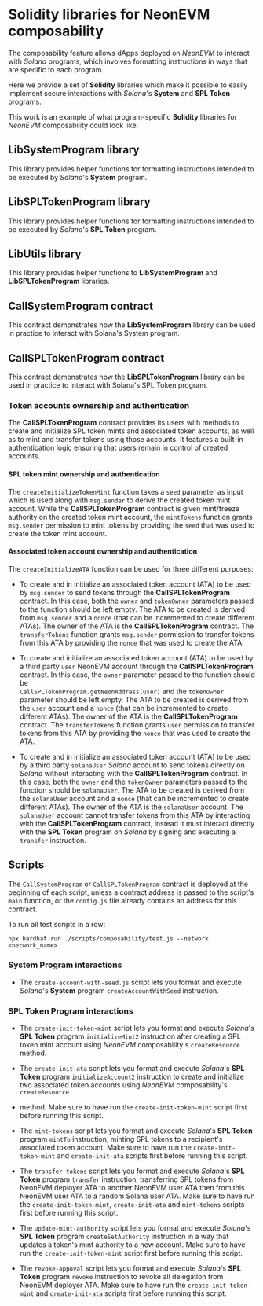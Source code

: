 # Solidity libraries for NeonEVM composability

The composability feature allows dApps deployed on _NeonEVM_ to interact with _Solana_ programs, which involves 
formatting instructions in ways that are specific to each program.

Here we provide a set of **Solidity** libraries which make it possible to easily implement secure interactions with 
_Solana_'s **System** and **SPL Token** programs.

This work is an example of what program-specific **Solidity** libraries for _NeonEVM_ composability could look like.

## LibSystemProgram library

This library provides helper functions for formatting instructions intended to be executed by _Solana_'s **System** 
program.

## LibSPLTokenProgram library

This library provides helper functions for formatting instructions intended to be executed by _Solana_'s **SPL Token** 
program.

## LibUtils library

This library provides helper functions to **LibSystemProgram** and **LibSPLTokenProgram** libraries.

## CallSystemProgram contract

This contract demonstrates how the **LibSystemProgram** library can be used in practice to interact with Solana's System 
program.

## CallSPLTokenProgram contract

This contract demonstrates how the **LibSPLTokenProgram** library can be used in practice to interact with Solana's SPL 
Token program.

### Token accounts ownership and authentication

The **CallSPLTokenProgram** contract provides its users with methods to create and initialize SPL token mints and 
associated token accounts, as well as to mint and transfer tokens using those accounts. It features a built-in 
authentication logic ensuring that users remain in control of created accounts.

#### SPL token mint ownership and authentication

The `createInitializeTokenMint` function takes a `seed` parameter as input which is used along with 
`msg.sender` to derive the created token mint account. While the **CallSPLTokenProgram** contract is given mint/freeze 
authority on the created token mint account, the `mintTokens` function grants `msg.sender` permission to mint tokens
by providing the `seed` that was used to create the token mint account.

#### Associated token account ownership and authentication

The `createInitializeATA` function can be used for three different purposes:

* To create and in initialize an associated token account (ATA) to be used by `msg.sender` to send tokens through the 
**CallSPLTokenProgram** contract. In this case, both the `owner` and `tokenOwner` parameters passed to the function 
should be left empty. The ATA to be created is derived from `msg.sender` and a `nonce` (that can be incremented to 
create different ATAs). The owner of the ATA is the **CallSPLTokenProgram** contract. The `transferTokens` function 
grants `msg.sender` permission to transfer tokens from this ATA by providing the `nonce` that was used to create the ATA.

* To create and initialize an associated token account (ATA) to be used by a third party `user` NeonEVM account through 
the **CallSPLTokenProgram** contract. In this case, the `owner` parameter passed to the function should be  
`CallSPLTokenProgram.getNeonAddress(user)` and the `tokenOwner` parameter should be left empty. The ATA to be created is 
derived from the `user` account and a `nonce` (that can be incremented to create different ATAs). The owner of the ATA 
is the **CallSPLTokenProgram** contract. The `transferTokens` function grants `user` permission to transfer tokens 
from this ATA by providing the `nonce` that was used to create the ATA.

* To create and in initialize an associated token account (ATA) to be used by a third party `solanaUser` _Solana_ account
to send tokens directly on _Solana_ without interacting with the **CallSPLTokenProgram** contract. In this case, both the 
`owner` and the `tokenOwner` parameters passed to the function should be `solanaUser`. The ATA to be created is derived 
from the `solanaUser` account and a `nonce` (that can be incremented to create different ATAs). The owner of the ATA is 
the `solanaUser` account. The `solanaUser` account cannot transfer tokens from this ATA by interacting with the 
**CallSPLTokenProgram** contract, instead it must interact directly with the **SPL Token** program on _Solana_ by signing 
and executing a `transfer` instruction.

## Scripts

The `CallSystemProgram` or `CallSPLTokenProgram` contract is deployed at the beginning of each script, unless a contract 
address is passed to the script's `main` function, or the `config.js` file already contains an address for this contract.

To run all test scripts in a row:

`npx hardhat run ./scripts/composability/test.js --network <network_name>`

### System Program interactions

* The `create-account-with-seed.js` script lets you format and execute _Solana_'s **System** program 
`createAccountWithSeed` instruction.

### SPL Token Program interactions

* The `create-init-token-mint` script lets you format and execute _Solana_'s **SPL Token** program `initializeMint2` 
instruction after creating a SPL token mint account using _NeonEVM_ composability's `createResource` method.

* The `create-init-ata` script lets you format and execute _Solana_'s **SPL Token** program `initializeAccount2` 
instruction to create and initialize two associated token accounts using _NeonEVM_ composability's `createResource` 
* method. Make sure to have run the `create-init-token-mint` script first before running this script.

* The `mint-tokens` script lets you format and execute _Solana_'s **SPL Token** program `mintTo` instruction, minting 
SPL tokens to a recipient's associated token account. Make sure to have run the `create-init-token-mint` and 
`create-init-ata` scripts first before running this script.

* The `transfer-tokens` script lets you format and execute _Solana_'s **SPL Token** program `transfer` instruction, 
transferring SPL tokens from NeonEVM deployer ATA to another NeonEVM user ATA then from this NeonEVM user ATA to a 
random Solana user ATA. Make sure to have run the `create-init-token-mint`, `create-init-ata` and `mint-tokens` scripts 
first before running this script.

* The `update-mint-authority` script lets you format and execute _Solana_'s **SPL Token** program `createSetAuthority` 
instruction in a way that updates a token's mint authority to a new account. Make sure to have run the 
`create-init-token-mint` script first before running this script.

* The `revoke-appoval` script lets you format and execute _Solana_'s **SPL Token** program `revoke` instruction to 
revoke all delegation from NeonEVM deployer ATA. Make sure to have run the `create-init-token-mint` and `create-init-ata`
scripts first before running this script.
